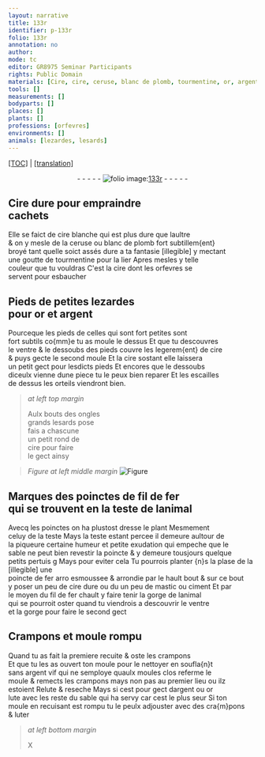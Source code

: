 ```yaml
---
layout: narrative
title: 133r
identifier: p-133r
folio: 133r
annotation: no
author:
mode: tc
editor: GR8975 Seminar Participants
rights: Public Domain
materials: [Cire, cire, ceruse, blanc de plomb, tourmentine, or, argent, fer, mastic, ciment, argent vif]
tools: []
measurements: []
bodyparts: []
places: []
plants: []
professions: [orfevres]
environments: []
animals: [lezardes, lesards]
---
```


<p><a href="{{ site.baseurl }}/diplomatic/" target="_blank">[TOC]</a> | <a href="{{ site.baseurl }}/texts/p-133r_tl/ target="_blank"">[translation]</a></p><div class="folio" align="center">- - - - - <a href="http://gallica.bnf.fr/ark:/12148/btv1b10500001g/f271.image" target="_blank"><img src="https://cu-mkp.github.io/2017-workshop-edition/assets/photo-icon.png" alt="folio image: " style="display:inline-block; margin-bottom:-3px;"/>133r</a> - - - - - </div>  
  

## <span class="m">Cire</span> dure pour empraindre<br/> cachets

 
 Elle se faict de <span class="m">cire</span> blanche qui est plus dure que laultre<br/> & on y mesle de la <span class="m">ceruse</span> ou <span class="m">blanc de plomb</span> fort subtillem{ent}<br/> broyé tant quelle soict assés dure a ta fantasie <span class="del">[illegible]</span> y mectant<br/> une goutte de <span class="m">tourmentine</span> pour la lier Apres mesles y telle<br/> couleur que tu vouldras C'est la <span class="m">cire</span> dont les <span class="pro">orfevres</span> se<br/> servent pour esbaucher
 
 
  

## Pieds de petites <span class="al">lezardes</span><br/> pour <span class="m">or</span> et <span class="m">argent</span>

 
 Pourceque les pieds de celles qui sont fort petites sont<br/> fort subtils co{mm}e tu as moule le dessus Et que tu descouvres<br/> le ventre & le dessoubs des pieds couvre les legerem{ent} de <span class="m">cire</span><br/> & puys gecte le second moule Et la <span class="m">cire</span> sostant elle laissera<br/> un petit gect pour lesdicts pieds Et encores que le dessoubs<br/> diceulx vienne dune piece tu le peux bien reparer Et les escailles<br/> de dessus les orteils viendront bien.
 
> *at left top margin*
> 
> 
>   Aulx bouts des ongles<br/> grands <span class="al">lesards</span> pose<br/> <span class="del">fais</span> a chascune<br/> un petit rond de<br/> <span class="m">cire</span> pour faire<br/> le gect ainsy
 
> *Figure*
> *at left middle margin*
> <a href="https://drive.google.com/open?id=0B9-oNrvWdlO5V2JZcWtNeEJmYWs" target="_blank"><img src="https://cu-mkp.github.io/GR8975-edition/assets/photo-icon.png" alt="Figure" style="display:inline-block; margin-bottom:-3px;"/></a>
 
 
  

##  Marques des poinctes de fil de <span class="m">fer</span><br/> qui se trouvent en la teste de lanimal

 
 Avecq les poinctes on ha plustost dresse le plant Mesmement<br/> celuy de la teste Mays la teste estant percee il demeure aultour de<br/> la piqueure certaine humeur et petite exudation qui empeche que le<br/> sable ne peut bien revestir la poincte & y demeure tousjours quelque<br/> petits pertuis <span class="del">g</span> Mays pour eviter cela Tu pourrois planter <span class="add">{n}s la plase de la [illegible]</span> une<br/> poincte de <span class="m">fer</span> <span class="del">arro</span> esmoussee & arrondie par le hault bout & sur ce bout<br/> y poser un peu de <span class="m">cire</span> dure ou <span class="del">du</span> un peu de <span class="m">mastic</span> ou <span class="m">ciment</span> Et par<br/> le moyen du fil de <span class="m">fer</span> chault y faire tenir la gorge de lanimal<br/> qui se pourroit oster quand tu viendrois a descouvrir le ventre<br/> et la gorge pour faire le second gect
 
 
  

## Crampons et moule rompu

 
 Quand tu as fait la premiere recuite & oste les crampons<br/> Et que tu <span class="del">les</span> as ouvert ton moule pour le nettoyer en soufla{n}t<br/> sans <span class="m">argent vif</span> qui ne semploye quaulx moules clos referme le<br/> moule & remects les crampons mays non pas au premier lieu ou ilz<br/> estoient Relute & reseche Mays si cest pour gect d<span class="m">argent</span> ou <span class="m">or</span><br/> lute avec les reste du sable qui ha servy car cest le plus seur Si ton<br/> moule en recuisant est rompu tu le peulx adjouster avec des cra{m}pons<br/> & luter
 
> *at left bottom margin*
> 
> 
>   X 
 
